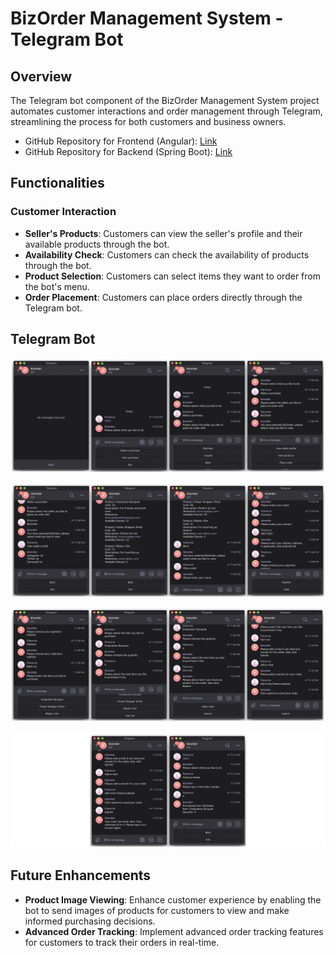 # BizOrder Management System - Telegram Bot

## Overview
The Telegram bot component of the BizOrder Management System project automates customer interactions and order management through Telegram, streamlining the process for both customers and business owners.

- GitHub Repository for Frontend (Angular): <a href="https://github.com/christiinelim/business-management-system">Link</a>
- GitHub Repository for Backend (Spring Boot): <a href="https://github.com/christiinelim/bizorder-backend">Link</a>

## Functionalities

### Customer Interaction
- **Seller's Products**: Customers can view the seller's profile and their available products through the bot.
- **Availability Check**: Customers can check the availability of products through the bot.
- **Product Selection**: Customers can select items they want to order from the bot's menu.
- **Order Placement**: Customers can place orders directly through the Telegram bot.

## Telegram Bot

![Telegram Bot Prototype](./images/telegram-prototype-1.png)

![Telegram Bot Prototype](./images/telegram-prototype-2.png)

![Telegram Bot Prototype](./images/telegram-prototype-3.png)

![Telegram Bot Prototype](./images/telegram-prototype-4.png)

## Future Enhancements
- **Product Image Viewing**: Enhance customer experience by enabling the bot to send images of products for customers to view and make informed purchasing decisions.
- **Advanced Order Tracking**: Implement advanced order tracking features for customers to track their orders in real-time.